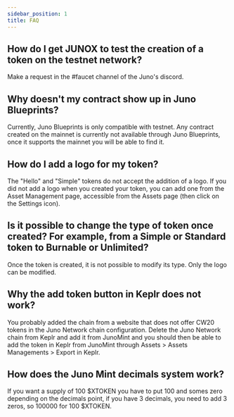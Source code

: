 ```yaml
---
sidebar_position: 1
title: FAQ
---
```


##  How do I get JUNOX to test the creation of a token on the testnet network?

Make a request in the #faucet channel of the Juno's discord.

##  Why doesn't my contract show up in Juno Blueprints?

Currently, Juno Blueprints is only compatible with testnet. Any contract created on the mainnet is currently not available through Juno Blueprints, once it supports the mainnet you will be able to find it.

##  How do I add a logo for my token?

The "Hello" and "Simple" tokens do not accept the addition of a logo. If you did not add a logo when you created your token, you can add one from the Asset Management page, accessible from the Assets page (then click on the Settings icon).

##  Is it possible to change the type of token once created? For example, from a Simple or Standard token to Burnable or Unlimited?

Once the token is created, it is not possible to modify its type. Only the logo can be modified.

##  Why the add token button in Keplr does not work?

You probably added the chain from a website that does not offer CW20 tokens in the Juno Network chain configuration. Delete the Juno Network chain from Keplr and add it from JunoMint and you should then be able to add the token in Keplr from JunoMint through Assets > Assets Managements > Export in Keplr.

##  How does the Juno Mint decimals system work?

If you want a supply of 100 $XTOKEN you have to put 100 and somes zero depending on the decimals point, if you have 3 decimals, you need to add 3 zeros, so 100000 for 100 $XTOKEN.
